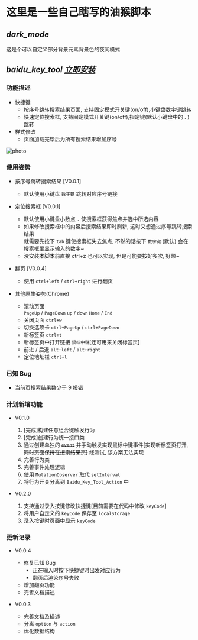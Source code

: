 # 这里是一些自己瞎写的油猴脚本

*dark_mode*
---
这是个可以自定义部分背景元素背景色的夜间模式

*baidu_key_tool [立即安装](https://greasyfork.org/zh-CN/scripts/33823-%E7%99%BE%E5%BA%A6%E6%90%9C%E7%B4%A2%E5%BF%AB%E6%8D%B7%E9%94%AE%E5%8A%A9%E6%89%8B)*
---
### 功能描述
* 快捷键
    - 按序号跳转搜索结果页面, 支持固定模式开关键(on/off),小键盘数字键跳转
    - 快速定位搜索框, 支持固定模式开关键(on/off),指定键(默认小键盘中的 . )跳转
* 样式修改
    - 页面加载完毕后为所有搜索结果增加序号

![photo](https://i.loli.net/2017/10/25/59f08eb57402a.png)

### 使用姿势
* 按序号跳转搜索结果 [V0.0.1]
    - 默认使用小键盘 `数字键` 跳转对应序号链接
    
* 定位搜索框 [V0.0.1]
    - 默认使用小键盘小数点 `.` 使搜索框获得焦点并选中所选内容
    - 如果修改搜索框中的内容后搜索结果即时刷新, 这时又想通过序号跳转搜索结果  
    就需要先按下 `tab` 键使搜索框失去焦点, 不然的话按下 `数字键` (默认) 会在搜索框里显示输入的数字~
    - 没安装本脚本前直接 ctrl+z 也可以实现, 但是可能要按好多次, 好烦~

* 翻页 [V0.0.4]
    - 使用 `ctrl+left` / `ctrl+right` 进行翻页
    
* 其他原生姿势(Chrome)
    - 滚动页面  
        `PageUp` / `PageDown`
        `up` / `down`
        `Home` / `End`
    - 关闭页面
        `ctrl+w`
    - 切换选项卡
        `ctrl+PageUp` / `ctrl+PageDown`
    - 新标签页
        `ctrl+t`
    - 新标签页中打开链接
        `鼠标中键`[还可用来关闭标签页]
    - 前进 / 后退
        `alt+left` / `alt+right`
    - 定位地址栏
        `ctrl+l`

### 已知 Bug
- 当前页搜索结果数少于 9 报错

### 计划新增功能
- V0.1.0
    1. [完成]构建任意组合键触发行为
    2. [完成]创建行为统一接口类
    3. ~~通过创建单独的 `event` 并手动触发实现鼠标中键事件[实现新标签页打开, 同时页面保持在搜索结果页]~~ 经测试, 该方案无法实现
    4. 完善行为类
    5. 完善事件处理逻辑
    6. 使用 `MutationObserver` 取代 `setInterval`
    7. 将行为开关分离到 `Baidu_Key_Tool_Action` 中

- V0.2.0
    1. 支持通过录入按键修改快捷键[目前需要在代码中修改 `keyCode`]
    2. 将用户自定义的 `keyCode` 保存至 `localStorage`
    3. 录入按键时页面中显示 `keyCode`

### 更新记录
- V0.0.4
    - 修复已知 Bug
        - 正在输入时按下快捷键时出发对应行为
        - 翻页后渲染序号失败
    - 增加翻页功能
    - 完善文档描述

- V0.0.3
    - 完善文档及描述
    - 分离 `option` 与 `action`
    - 优化数据结构